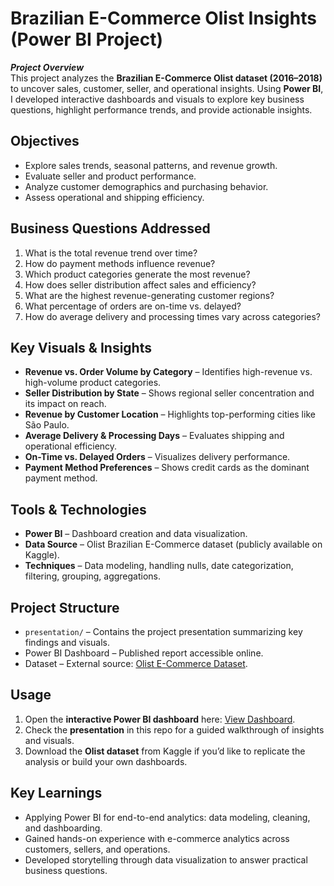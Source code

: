 # Brazilian E-Commerce Olist Insights (Power BI Project)

***Project Overview***  
This project analyzes the **Brazilian E-Commerce Olist dataset (2016–2018)** to uncover sales, customer, seller, and operational insights. Using **Power BI**, I developed interactive dashboards and visuals to explore key business questions, highlight performance trends, and provide actionable insights.

## Objectives
- Explore sales trends, seasonal patterns, and revenue growth.  
- Evaluate seller and product performance.  
- Analyze customer demographics and purchasing behavior.  
- Assess operational and shipping efficiency.  

## Business Questions Addressed
1. What is the total revenue trend over time?  
2. How do payment methods influence revenue?  
3. Which product categories generate the most revenue?  
4. How does seller distribution affect sales and efficiency?  
5. What are the highest revenue-generating customer regions?  
6. What percentage of orders are on-time vs. delayed?  
7. How do average delivery and processing times vary across categories?  

## Key Visuals & Insights
- **Revenue vs. Order Volume by Category** – Identifies high-revenue vs. high-volume product categories.  
- **Seller Distribution by State** – Shows regional seller concentration and its impact on reach.  
- **Revenue by Customer Location** – Highlights top-performing cities like São Paulo.  
- **Average Delivery & Processing Days** – Evaluates shipping and operational efficiency.  
- **On-Time vs. Delayed Orders** – Visualizes delivery performance.  
- **Payment Method Preferences** – Shows credit cards as the dominant payment method.  

## Tools & Technologies
- **Power BI** – Dashboard creation and data visualization.  
- **Data Source** – Olist Brazilian E-Commerce dataset (publicly available on Kaggle).  
- **Techniques** – Data modeling, handling nulls, date categorization, filtering, grouping, aggregations.  

## Project Structure
- `presentation/` – Contains the project presentation summarizing key findings and visuals.  
- Power BI Dashboard – Published report accessible online.  
- Dataset – External source: [Olist E-Commerce Dataset](https://www.kaggle.com/datasets/olistbr/brazilian-ecommerce).  

## Usage
1. Open the **interactive Power BI dashboard** here: [View Dashboard](https://app.powerbi.com/view?r=eyJrIjoiNTQ1Zjc4MjctYmI0NS00NWIzLWJmYzYtOTk5YjA3MTBkODVjIiwidCI6ImE0MWU5ZTIwLTUxNjYtNGUwZC1hYmU3LTBmYjFmNWZlN2E2MCJ9).  
2. Check the **presentation** in this repo for a guided walkthrough of insights and visuals.  
3. Download the **Olist dataset** from Kaggle if you’d like to replicate the analysis or build your own dashboards.

## Key Learnings
- Applying Power BI for end-to-end analytics: data modeling, cleaning, and dashboarding.  
- Gained hands-on experience with e-commerce analytics across customers, sellers, and operations.  
- Developed storytelling through data visualization to answer practical business questions.  
